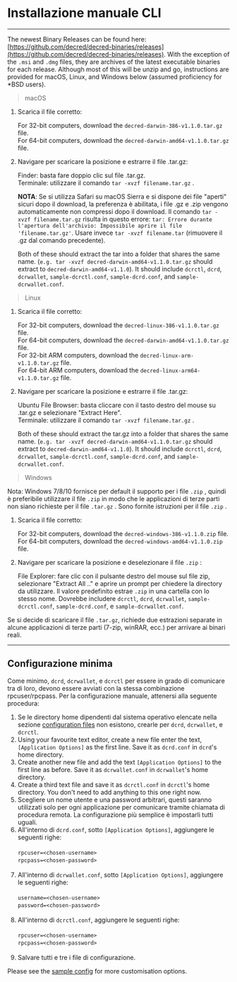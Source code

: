 # Installazione manuale CLI 

---

The newest Binary Releases can be found here: [https://github.com/decred/decred-binaries/releases](https://github.com/decred/decred-binaries/releases). With the exception of the `.msi` and `.dmg` files, they are archives of the latest executable binaries for each release. Although most of this will be unzip and go, instructions are provided for macOS, Linux, and Windows below (assumed proficiency for *BSD users).

> macOS

1. Scarica il file corretto:

    For 32-bit computers, download the `decred-darwin-386-v1.1.0.tar.gz` file. <br />
    For 64-bit computers, download the `decred-darwin-amd64-v1.1.0.tar.gz` file.

2. Navigare per scaricare la posizione e estrarre il file .tar.gz:

    Finder: basta fare doppio clic sul file .tar.gz. <br />
    Terminale: utilizzare il comando `tar -xvzf filename.tar.gz` . 

    **NOTA**: Se si utilizza Safari su macOS Sierra e si dispone dei file "aperti" sicuri dopo il download, la preferenza è abilitata, i file .gz e .zip vengono automaticamente non compressi dopo il download. Il comando `tar -xvzf filename.tar.gz` risulta in questo errore: `tar: Errore durante l'apertura dell'archivio: Impossibile aprire il file 'filename.tar.gz'`. Usare invece `tar -xvzf filename.tar` (rimuovere il .gz dal comando precedente).
    
    Both of these should extract the tar into a folder that shares the same name. (`e.g. tar -xvzf decred-darwin-amd64-v1.1.0.tar.gz` should extract to `decred-darwin-amd64-v1.1.0`). It should include `dcrctl`, `dcrd`, `dcrwallet`, `sample-dcrctl.conf`, `sample-dcrd.conf`, and `sample-dcrwallet.conf`.


> Linux

1. Scarica il file corretto:

    For 32-bit computers, download the `decred-linux-386-v1.1.0.tar.gz` file. <br />
    For 64-bit computers, download the `decred-darwin-amd64-v1.1.0.tar.gz` file. <br />
    For 32-bit ARM computers, download the `decred-linux-arm-v1.1.0.tar.gz` file. <br />
    For 64-bit ARM computers, download the `decred-linux-arm64-v1.1.0.tar.gz` file.

2. Navigare per scaricare la posizione e estrarre il file .tar.gz:

    Ubuntu File Browser: basta cliccare con il tasto destro del mouse su .tar.gz e selezionare "Extract Here". <br />
    Terminale: utilizzare il comando `tar -xvzf filename.tar.gz` . 
    
    Both of these should extract the tar.gz into a folder that shares the same name. (`e.g. tar -xvzf decred-darwin-amd64-v1.1.0.tar.gz` should extract to `decred-darwin-amd64-v1.1.0`). It should include `dcrctl`, `dcrd`, `dcrwallet`, `sample-dcrctl.conf`, `sample-dcrd.conf`, and `sample-dcrwallet.conf`.

> Windows

Nota: Windows 7/8/10 fornisce per default il supporto per i file `.zip` , quindi è preferibile utilizzare il file `.zip` in modo che le applicazioni di terze parti non siano richieste per il file `.tar.gz` . Sono fornite istruzioni per il file `.zip` .

1. Scarica il file corretto:

    For 32-bit computers, download the `decred-windows-386-v1.1.0.zip` file. <br />
    For 64-bit computers, download the `decred-windows-amd64-v1.1.0.zip` file.

2. Navigare per scaricare la posizione e deselezionare il file `.zip` :

    File Explorer: fare clic con il pulsante destro del mouse sul file zip, selezionare "Extract All .." e aprire un prompt per chiedere la directory da utilizzare. Il valore predefinito estrae `.zip` in una cartella con lo stesso nome. Dovrebbe includere `dcrctl`, `dcrd`, `dcrwallet`, `sample-dcrctl.conf`, `sample-dcrd.conf`, e `sample-dcrwallet.conf`.

Se si decide di scaricare il file `.tar.gz`, richiede due estrazioni separate in alcune applicazioni di terze parti (7-zip, winRAR, ecc.) per arrivare ai binari reali.

---

## Configurazione minima

Come  minimo, `dcrd`, `dcrwallet`, e `dcrctl` per essere in grado di comunicare tra di loro, devono essere avviati con la stessa combinazione rpcuser/rpcpass. Per la configurazione manuale, attenersi alla seguente procedura:

1. Se le directory home dipendenti dal sistema operativo elencate nella sezione [configuration files](#configuration-file-locations) non esistono, crearle per `dcrd`, `dcrwallet`, e `dcrctl`.
2. Using your favourite text editor, create a new file enter the text, `[Application Options]` as the first line. Save it as `dcrd.conf` in `dcrd`'s home directory.
3. Create another new file and add the text `[Application Options]` to the first line as before. Save it as `dcrwallet.conf` in `dcrwallet`'s home directory.
4. Create a third text file and save it as `dcrctl.conf` in `dcrctl`'s home directory. You don't need to add anything to this one right now.
5. Scegliere un nome utente e una password arbitrari, questi saranno utilizzati solo per ogni applicazione per comunicare tramite chiamata di procedura remota. La configurazione più semplice è impostarli tutti uguali.
6. All'interno di `dcrd.conf`, sotto `[Application Options]`, aggiungere le seguenti righe:<br /><br />
        `rpcuser=<chosen-username>`<br />
        `rpcpass=<chosen-password>`<br /><br />
7. All'interno di `dcrwallet.conf`, sotto `[Application Options]`, aggiungere le seguenti righe:<br /><br />
        `username=<chosen-username>`<br />
        `password=<chosen-password>`<br /><br />
8. All'interno di `dcrctl.conf`, aggiungere le seguenti righe:<br /><br />
        `rpcuser=<chosen-username>`<br />
        `rpcpass=<chosen-password>`<br /><br />
9. Salvare tutti e tre i file di configurazione.

Please see the [sample config](https://github.com/decred/dcrd/blob/master/sampleconfig/sampleconfig.go#L8-L352) for more customisation options.